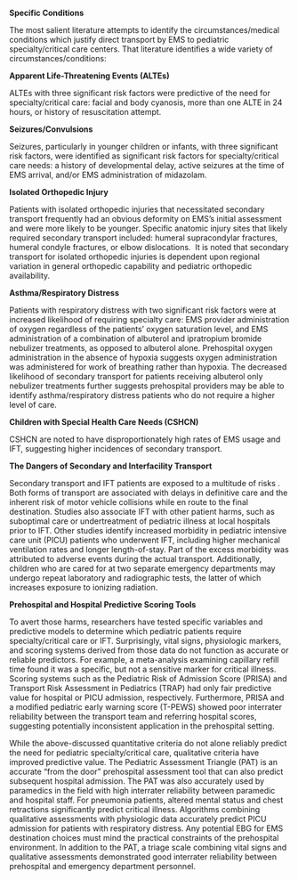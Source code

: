 **Specific Conditions**

The most salient literature attempts to identify the circumstances/medical conditions which justify direct transport by EMS to pediatric specialty/critical care centers. That literature identifies a wide variety of circumstances/conditions:

**Apparent Life-Threatening Events (ALTEs)**

ALTEs with three significant risk factors were predictive of the need for specialty/critical care: facial and body cyanosis, more than one ALTE in 24 hours, or history of resuscitation attempt.

**Seizures/Convulsions**

Seizures, particularly in younger children or infants, with three significant risk factors, were identified as significant risk factors for specialty/critical care needs: a history of developmental delay, active seizures at the time of EMS arrival, and/or EMS administration of midazolam.

**Isolated Orthopedic Injury**

Patients with isolated orthopedic injuries that necessitated secondary transport frequently had an obvious deformity on EMS’s initial assessment and were more likely to be younger. Specific anatomic injury sites that likely required secondary transport included: humeral supracondylar fractures, humeral condyle fractures, or elbow dislocations.  It is noted that secondary transport for isolated orthopedic injuries is dependent upon regional variation in general orthopedic capability and pediatric orthopedic availability.

**Asthma/Respiratory Distress**

Patients with respiratory distress with two significant risk factors were at increased likelihood of requiring specialty care: EMS provider administration of oxygen regardless of the patients’ oxygen saturation level, and EMS administration of a combination of albuterol and ipratropium bromide nebulizer treatments, as opposed to albuterol alone. Prehospital oxygen administration in the absence of hypoxia suggests oxygen administration was administered for work of breathing rather than hypoxia. The decreased likelihood of secondary transport for patients receiving albuterol only nebulizer treatments further suggests prehospital providers may be able to identify asthma/respiratory distress patients who do not require a higher level of care.

**Children with Special Health Care Needs (CSHCN)**

CSHCN are noted to have disproportionately high rates of EMS usage and IFT, suggesting higher incidences of secondary transport.

**The Dangers of Secondary and Interfacility Transport**

Secondary transport and IFT patients are exposed to a multitude of risks . Both forms of transport are associated with delays in definitive care and the inherent risk of motor vehicle collisions while en route to the final destination. Studies also associate IFT with other patient harms, such as suboptimal care or undertreatment of pediatric illness at local hospitals prior to IFT. Other studies identify increased morbidity in pediatric intensive care unit (PICU) patients who underwent IFT, including higher mechanical ventilation rates and longer length-of-stay. Part of the excess morbidity was attributed to adverse events during the actual transport. Additionally, children who are cared for at two separate emergency departments may undergo repeat laboratory and radiographic tests, the latter of which increases exposure to ionizing radiation.

**Prehospital and Hospital Predictive Scoring Tools**

To avert those harms, researchers have tested specific variables and predictive models to determine which pediatric patients require specialty/critical care or IFT. Surprisingly, vital signs, physiologic markers, and scoring systems derived from those data do not function as accurate or reliable predictors. For example, a meta-analysis examining capillary refill time found it was a specific, but not a sensitive marker for critical illness. Scoring systems such as the Pediatric Risk of Admission Score (PRISA) and Transport Risk Assessment in Pediatrics (TRAP) had only fair predictive value for hospital or PICU admission, respectively. Furthermore, PRISA and a modified pediatric early warning score (T-PEWS) showed poor interrater reliability between the transport team and referring hospital scores, suggesting potentially inconsistent application in the prehospital setting.

While the above-discussed quantitative criteria do not alone reliably predict the need for pediatric specialty/critical care, qualitative criteria have improved predictive value. The Pediatric Assessment Triangle (PAT) is an accurate “from the door” prehospital assessment tool that can also predict subsequent hospital admission. The PAT was also accurately used by paramedics in the field with high interrater reliability between paramedic and hospital staff. For pneumonia patients, altered mental status and chest retractions significantly predict critical illness. Algorithms combining qualitative assessments with physiologic data accurately predict PICU admission for patients with respiratory distress. Any potential EBG for EMS destination choices must mind the practical constraints of the prehospital environment. In addition to the PAT, a triage scale combining vital signs and qualitative assessments demonstrated good interrater reliability between prehospital and emergency department personnel.